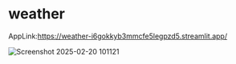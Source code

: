 # weather
 AppLink:https://weather-i6gokkyb3mmcfe5legpzd5.streamlit.app/

 ![Screenshot 2025-02-20 101121](https://github.com/user-attachments/assets/0376ab5e-6def-4ff6-9a39-3235dafaf05a)

